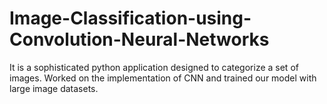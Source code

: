 # Image-Classification-using-Convolution-Neural-Networks
It is a sophisticated python application designed to categorize a set of images. Worked on the implementation of CNN and trained our model with large image datasets.

